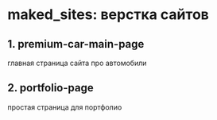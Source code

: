 # maked_sites: верстка сайтов

## 1. premium-car-main-page
главная страница сайта про автомобили

## 2. portfolio-page
простая страница для портфолио